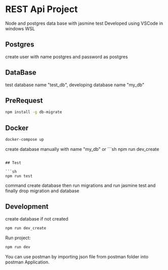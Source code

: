 # REST Api Project

Node and postgres data base with jasmine test Developed using VSCode in windows
WSL

## Postgres

create user with name postgres and password as postgres

## DataBase

test database name "test_db", developing database name "my_db"

## PreRequest

```sh
npm install -g db-migrate
```

## Docker

```sh
docker-compose up
```

create database manually with name "my_db" or ```sh npm run dev_create

````

## Test

```sh
npm run test
````

command create database then run migrations and run jasmine test and finally
drop migration and database

## Development

create database if not created

```sh
npm run dev_create
```

Run project:

```sh
npm run dev
```

You can use postman by importing json file from postman folder into postman
Application.
